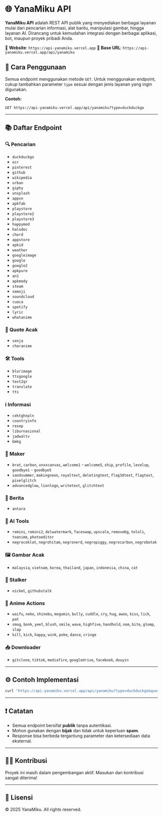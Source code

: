 # 🌐 YanaMiku API

**YanaMiku API** adalah REST API publik yang menyediakan berbagai layanan mulai dari pencarian informasi, alat bantu, manipulasi gambar, hingga layanan AI. Dirancang untuk kemudahan integrasi dengan berbagai aplikasi, bot, maupun proyek pribadi Anda.

🔗 **Website**: `https://api-yanamiku.vercel.app`
🔗 **Base URL**: `https://api-yanamiku.vercel.app/api/yanamiku`

## 🚀 Cara Penggunaan

Semua endpoint menggunakan metode `GET`. Untuk menggunakan endpoint, cukup tambahkan parameter `type` sesuai dengan jenis layanan yang ingin digunakan.

**Contoh:**

```
GET https://api-yanamiku.vercel.app/api/yanamiku?type=duckduckgo
```

---

## 📚 Daftar Endpoint

### 🔍 Pencarian

* `duckduckgo`
* `ocr`
* `pinterest`
* `github`
* `wikipedia`
* `urban`
* `giphy`
* `unsplash`
* `appvn`
* `apkfab`
* `playstore`
* `playstore2`
* `playstore3`
* `happymod`
* `halodoc`
* `chord`
* `appstore`
* `apkid`
* `weather`
* `googleimage`
* `google`
* `google2`
* `apkpure`
* `an1`
* `apkmody`
* `steam`
* `semoji`
* `soundcloud`
* `cuaca`
* `spotify`
* `lyric`
* `whatanime`

### 💬 Quote Acak

* `senja`
* `charanime`

### 🛠️ Tools

* `blurimage`
* `ttsgoogle`
* `text2qr`
* `translate`
* `tts`

### ℹ️ Informasi

* `cektghnpln`
* `countryinfo`
* `resep`
* `liburnasional`
* `jadwaltv`
* `bmkg`

### 🎨 Maker

* `brat`, `carbon`, `xnxxcanvas`, `welcome1` - `welcome5`, `ship`, `profile`, `levelup`, `goodbye1` - `goodbye5`
* `sandsummer`, `makingneon`, `royaltext`, `deletingtext`, `flag3dtext`, `flagtext`, `pixelglitch`
* `advancedglow`, `lionlogo`, `writetext`, `glitchtext`

### 📰 Berita

* `antara`

### 🤖 AI Tools

* `remini`, `remini2`, `delwatermark`, `faceswap`, `upscale`, `removebg`, `tololi`, `toanime`, `photoeditor`
* `negrocoklat`, `negrohitam`, `negronerd`, `negropiggy`, `negrocarbon`, `negrobotak`

### 🖼️ Gambar Acak

* `malaysia`, `vietnam`, `korea`, `thailand`, `japan`, `indonesia`, `china`, `cat`

### 🔎 Stalker

* `nickml`, `githubstalk`

### 🎌 Anime Actions

* `waifu`, `neko`, `shinobu`, `megumin`, `bully`, `cuddle`, `cry`, `hug`, `awoo`, `kiss`, `lick`, `pat`
* `smug`, `bonk`, `yeet`, `blush`, `smile`, `wave`, `highfive`, `handhold`, `nom`, `bite`, `glomp`, `slap`
* `kill`, `kick`, `happy`, `wink`, `poke`, `dance`, `cringe`

### 📥 Downloader

* `gitclone`, `tiktok`, `mediafire`, `googledrive`, `facebook`, `douyin`

---

## ⚙️ Contoh Implementasi

```bash
curl "https://api-yanamiku.vercel.app/api/yanamiku?type=duckduckgo&query=openai"
```

---

## ❗ Catatan

* Semua endpoint bersifat **publik** tanpa autentikasi.
* Mohon gunakan dengan **bijak** dan tidak untuk keperluan **spam**.
* Response bisa berbeda tergantung parameter dan ketersediaan data eksternal.

---

## 🧑‍💻 Kontribusi

Proyek ini masih dalam pengembangan aktif. Masukan dan kontribusi sangat diterima!

---

## 📄 Lisensi

© 2025 YanaMiku. All rights reserved.
